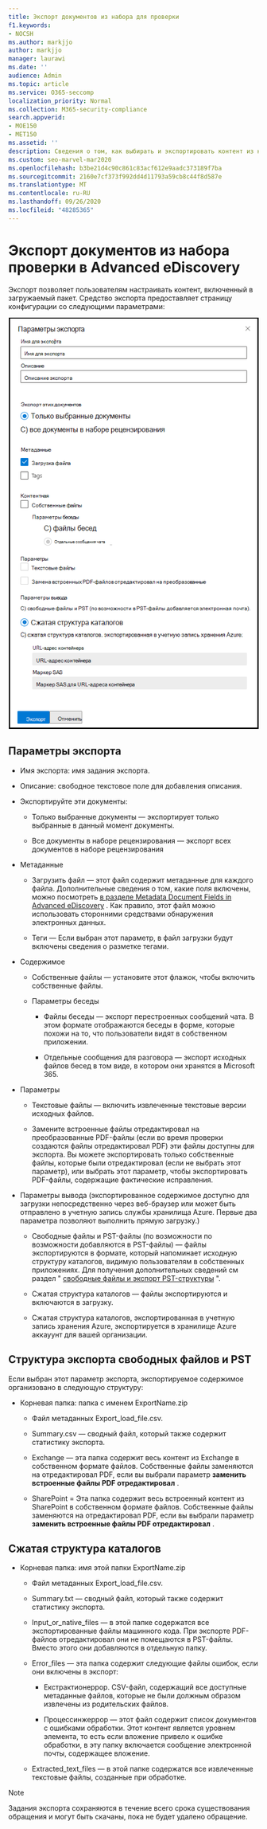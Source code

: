```yaml
---
title: Экспорт документов из набора для проверки
f1.keywords:
- NOCSH
ms.author: markjjo
author: markjjo
manager: laurawi
ms.date: ''
audience: Admin
ms.topic: article
ms.service: O365-seccomp
localization_priority: Normal
ms.collection: M365-security-compliance
search.appverid:
- MOE150
- MET150
ms.assetid: ''
description: Сведения о том, как выбирать и экспортировать контент из набора для рецензирования для презентаций или внешних просмотров.
ms.custom: seo-marvel-mar2020
ms.openlocfilehash: b3be21d4c90c861c83acf612e9aadc373189f7ba
ms.sourcegitcommit: 2160e7cf373f992dd4d11793a59cb8c44f8d587e
ms.translationtype: MT
ms.contentlocale: ru-RU
ms.lasthandoff: 09/26/2020
ms.locfileid: "48285365"
---
```

# <a name="export-documents-from-a-review-set-in-advanced-ediscovery"></a>Экспорт документов из набора проверки в Advanced eDiscovery

Экспорт позволяет пользователям настраивать контент, включенный в загружаемый пакет. Средство экспорта предоставляет страницу конфигурации со следующими параметрами:

![Параметры для экспорта элементов из набора проверки](../media/bcfc72c7-4a01-4697-9e16-2965b7f04fdb.png)

## <a name="export-options"></a>Параметры экспорта

- Имя экспорта: имя задания экспорта.

- Описание: свободное текстовое поле для добавления описания.

- Экспортируйте эти документы:

  - Только выбранные документы — экспортирует только выбранные в данный момент документы.
  
  - Все документы в наборе рецензирования — экспорт всех документов в наборе рецензирования

- Метаданные
  
  - Загрузить файл — этот файл содержит метаданные для каждого файла. Дополнительные сведения о том, какие поля включены, можно посмотреть [в разделе Metadata Document Fields in Advanced eDiscovery](document-metadata-fields-in-Advanced-eDiscovery.md) . Как правило, этот файл можно использовать сторонними средствами обнаружения электронных данных.
  
  - Теги — Если выбран этот параметр, в файл загрузки будут включены сведения о разметке тегами.

- Содержимое
  
  - Собственные файлы — установите этот флажок, чтобы включить собственные файлы.
  
  - Параметры беседы
    
    - Файлы беседы — экспорт перестроенных сообщений чата. В этом формате отображаются беседы в форме, которые похожи на то, что пользователи видят в собственном приложении.
    
    - Отдельные сообщения для разговора — экспорт исходных файлов бесед в том виде, в котором они хранятся в Microsoft 365.

- Параметры

  - Текстовые файлы — включить извлеченные текстовые версии исходных файлов.
  
  - Замените встроенные файлы отредактировал на преобразованные PDF-файлы (если во время проверки создаются файлы отредактировал PDF) эти файлы доступны для экспорта. Вы можете экспортировать только собственные файлы, которые были отредактировал (если не выбрать этот параметр), или выбрать этот параметр, чтобы экспортировать PDF-файлы, содержащие фактические исправления.

- Параметры вывода (экспортированное содержимое доступно для загрузки непосредственно через веб-браузер или может быть отправлено в учетную запись службы хранилища Azure. Первые два параметра позволяют выполнить прямую загрузку.)
  
  - Свободные файлы и PST-файлы (по возможности по возможности добавляются в PST-файлы) — файлы экспортируются в формате, который напоминает исходную структуру каталогов, видимую пользователям в собственных приложениях.  Для получения дополнительных сведений см раздел " [свободные файлы и экспорт PST-структуры](#loose-files-and-pst-export-structure) ".
  
  - Сжатая структура каталогов — файлы экспортируются и включаются в загрузку.
  
  - Сжатая структура каталогов, экспортированная в учетную запись хранения Azure, экспортируется в хранилище Azure аккауунт для вашей организации.

## <a name="loose-files-and-pst-export-structure"></a>Структура экспорта свободных файлов и PST

Если выбран этот параметр экспорта, экспортируемое содержимое организовано в следующую структуру:

- Корневая папка: папка с именем ExportName.zip
  
  - Файл метаданных Export_load_file.csv.
  
  - Summary.csv — сводный файл, который также содержит статистику экспорта.
  
  - Exchange — эта папка содержит весь контент из Exchange в собственном формате файлов. Собственные файлы заменяются на отредактировал PDF, если вы выбрали параметр **заменить встроенные файлы PDF отредактировал** .
  
  - SharePoint = Эта папка содержит весь встроенный контент из SharePoint в собственном формате файлов. Собственные файлы заменяются на отредактировал PDF, если вы выбрали параметр **заменить встроенные файлы PDF отредактировал** .

## <a name="condensed-directory-structure"></a>Сжатая структура каталогов

- Корневая папка: имя этой папки ExportName.zip
  
  - Файл метаданных Export_load_file.csv.
  
  - Summary.txt — сводный файл, который также содержит статистику экспорта.
  
  - Input_or_native_files — в этой папке содержатся все экспортированные файлы машинного кода. При экспорте PDF-файлов отредактировал они не помещаются в PST-файлы. Вместо этого они добавляются в отдельную папку.
  
  - Error_files — эта папка содержит следующие файлы ошибок, если они включены в экспорт:
    
    - Екстрактионеррор. CSV-файл, содержащий все доступные метаданные файлов, которые не были должным образом извлечены из родительских файлов.
    
    - Процессинжеррор — этот файл содержит список документов с ошибками обработки. Этот контент является уровнем элемента, то есть если вложение привело к ошибке обработки, в эту папку включается сообщение электронной почты, содержащее вложение.
  
  - Extracted_text_files — в этой папке содержатся все извлеченные текстовые файлы, созданные при обработке.

> [!NOTE]
> Задания экспорта сохраняются в течение всего срока существования обращения и могут быть скачаны, пока не будет удалено обращение.
